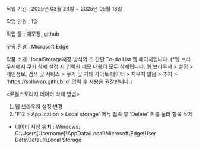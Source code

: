 작업 기간 : 2025년 03월 23일 ~ 2025년 05월 13일

작업 인원 : 1명

작업 툴 : 메모장, github

구동 환경 : Microsoft Edge

작품 소개 : localStorage저장 방식의 초 간단 To-do List 웹 페이지입니다. (*웹 브라우저에서 쿠키 삭제 설정 시 입력한 메모 내용이 모두 삭제됩니다. 웹 브라우저 > 설정 > 개인정보, 검색 및 서비스 > 쿠키 및 기타 사이트 데이터 > 지우지 않음 > 추가 > 'https://solhwap.github.io' 입력 후 사용을 권장합니다.)

<로컬스토리지 데이터 삭제 방법>
1. 웹 브라우저 설정 변경
2. 'F12 > Application > Local storage' 메뉴 접속 후 'Delete' 키를 눌러 항목 삭제



* 데이터 저장 위치 : Windows: C:\Users\[Username]\AppData\Local\Microsoft\Edge\User Data\Default\Local Storage
